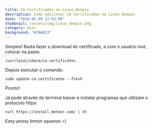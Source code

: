 ```yaml
---
title: CA-Certificades no Linux Deepin
description: Como adicionar CA-Certificades no Linux Deepin
date: "2018-02-09 12:03:00"
thumbnail: /assets/img/linux_deepin.png
category: misc
background: "#7AAB13"
---
```


Simples! Basta fazer o download do certificado, e com o usuário root, colocar na pasta:

```
/usr/local/share/ca-certificates
```

Depois executar o comando:

```
sudo update-ca-certificates --fresh
```

Pronto!

Já pode através do terminal baixar e instalar programas que utilizam o protocolo https:

```
curl https://install.meteor.com/ | sh
```

_Easy peasy lemon squeeze =)_
